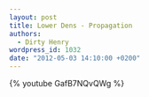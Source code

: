 ```yaml
---
layout: post
title: Lower Dens - Propagation
authors:
  - Dirty Henry
wordpress_id: 1032
date: "2012-05-03 14:10:00 +0200"
---
```


{% youtube GafB7NQvQWg %}
